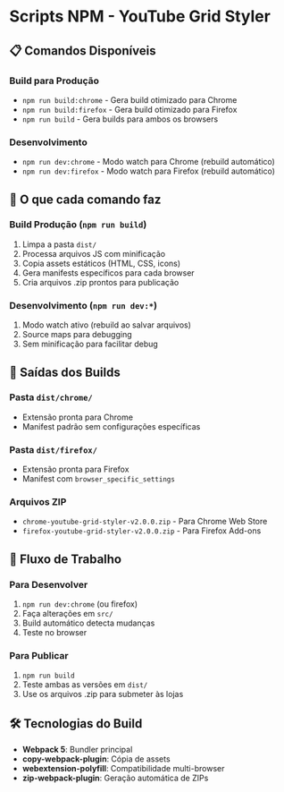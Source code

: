 # Scripts NPM - YouTube Grid Styler

## 📋 Comandos Disponíveis

### Build para Produção
- `npm run build:chrome` - Gera build otimizado para Chrome
- `npm run build:firefox` - Gera build otimizado para Firefox  
- `npm run build` - Gera builds para ambos os browsers

### Desenvolvimento
- `npm run dev:chrome` - Modo watch para Chrome (rebuild automático)
- `npm run dev:firefox` - Modo watch para Firefox (rebuild automático)

## 🎯 O que cada comando faz

### Build Produção (`npm run build`)
1. Limpa a pasta `dist/`
2. Processa arquivos JS com minificação
3. Copia assets estáticos (HTML, CSS, icons)
4. Gera manifests específicos para cada browser
5. Cria arquivos .zip prontos para publicação

### Desenvolvimento (`npm run dev:*`)
1. Modo watch ativo (rebuild ao salvar arquivos)
2. Source maps para debugging
3. Sem minificação para facilitar debug

## 📁 Saídas dos Builds

### Pasta `dist/chrome/`
- Extensão pronta para Chrome
- Manifest padrão sem configurações específicas

### Pasta `dist/firefox/`
- Extensão pronta para Firefox
- Manifest com `browser_specific_settings` 

### Arquivos ZIP
- `chrome-youtube-grid-styler-v2.0.0.zip` - Para Chrome Web Store
- `firefox-youtube-grid-styler-v2.0.0.zip` - Para Firefox Add-ons

## 🔄 Fluxo de Trabalho

### Para Desenvolver
1. `npm run dev:chrome` (ou firefox)
2. Faça alterações em `src/`
3. Build automático detecta mudanças
4. Teste no browser

### Para Publicar
1. `npm run build`
2. Teste ambas as versões em `dist/`
3. Use os arquivos .zip para submeter às lojas

## 🛠️ Tecnologias do Build

- **Webpack 5**: Bundler principal
- **copy-webpack-plugin**: Cópia de assets
- **webextension-polyfill**: Compatibilidade multi-browser
- **zip-webpack-plugin**: Geração automática de ZIPs
